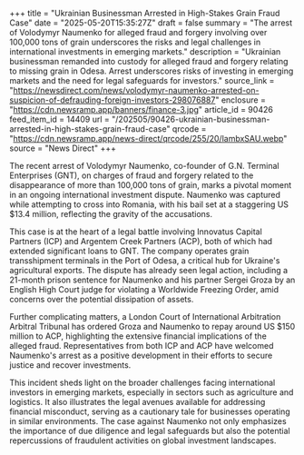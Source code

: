 +++
title = "Ukrainian Businessman Arrested in High-Stakes Grain Fraud Case"
date = "2025-05-20T15:35:27Z"
draft = false
summary = "The arrest of Volodymyr Naumenko for alleged fraud and forgery involving over 100,000 tons of grain underscores the risks and legal challenges in international investments in emerging markets."
description = "Ukrainian businessman remanded into custody for alleged fraud and forgery relating to missing grain in Odesa. Arrest underscores risks of investing in emerging markets and the need for legal safeguards for investors."
source_link = "https://newsdirect.com/news/volodymyr-naumenko-arrested-on-suspicion-of-defrauding-foreign-investors-298076887"
enclosure = "https://cdn.newsramp.app/banners/finance-3.jpg"
article_id = 90426
feed_item_id = 14409
url = "/202505/90426-ukrainian-businessman-arrested-in-high-stakes-grain-fraud-case"
qrcode = "https://cdn.newsramp.app/news-direct/qrcode/255/20/lambxSAU.webp"
source = "News Direct"
+++

<p>The recent arrest of Volodymyr Naumenko, co-founder of G.N. Terminal Enterprises (GNT), on charges of fraud and forgery related to the disappearance of more than 100,000 tons of grain, marks a pivotal moment in an ongoing international investment dispute. Naumenko was captured while attempting to cross into Romania, with his bail set at a staggering US $13.4 million, reflecting the gravity of the accusations.</p><p>This case is at the heart of a legal battle involving Innovatus Capital Partners (ICP) and Argentem Creek Partners (ACP), both of which had extended significant loans to GNT. The company operates grain transshipment terminals in the Port of Odesa, a critical hub for Ukraine's agricultural exports. The dispute has already seen legal action, including a 21-month prison sentence for Naumenko and his partner Sergei Groza by an English High Court judge for violating a Worldwide Freezing Order, amid concerns over the potential dissipation of assets.</p><p>Further complicating matters, a London Court of International Arbitration Arbitral Tribunal has ordered Groza and Naumenko to repay around US $150 million to ACP, highlighting the extensive financial implications of the alleged fraud. Representatives from both ICP and ACP have welcomed Naumenko's arrest as a positive development in their efforts to secure justice and recover investments.</p><p>This incident sheds light on the broader challenges facing international investors in emerging markets, especially in sectors such as agriculture and logistics. It also illustrates the legal avenues available for addressing financial misconduct, serving as a cautionary tale for businesses operating in similar environments. The case against Naumenko not only emphasizes the importance of due diligence and legal safeguards but also the potential repercussions of fraudulent activities on global investment landscapes.</p>